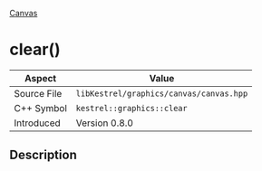 [Canvas](index)
# clear()
| Aspect | Value |
| --- | --- |
| Source File | `libKestrel/graphics/canvas/canvas.hpp` |
| C++ Symbol | `kestrel::graphics::clear` |
| Introduced | Version 0.8.0 |
## Description

